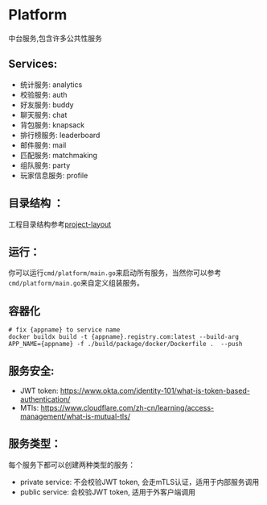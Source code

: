 # Platform

中台服务,包含许多公共性服务

## Services:

* 统计服务: analytics
* 校验服务: auth
* 好友服务: buddy
* 聊天服务: chat
* 背包服务: knapsack
* 排行榜服务: leaderboard
* 邮件服务: mail
* 匹配服务: matchmaking
* 组队服务: party
* 玩家信息服务: profile

## 目录结构 ：

工程目录结构参考[project-layout](https://github.com/golang-standards/project-layout)

## 运行：

你可以运行`cmd/platform/main.go`来启动所有服务，当然你可以参考`cmd/platform/main.go`来自定义组装服务。

## 容器化

```shell
# fix {appname} to service name
docker buildx build -t {appname}.registry.com:latest --build-arg APP_NAME={appname} -f ./build/package/docker/Dockerfile .  --push
```

## 服务安全:

* JWT token: https://www.okta.com/identity-101/what-is-token-based-authentication/
* MTls: https://www.cloudflare.com/zh-cn/learning/access-management/what-is-mutual-tls/

## 服务类型：

每个服务下都可以创建两种类型的服务：

* private service: 不会校验JWT token, 会走mTLS认证，适用于内部服务调用
* public service: 会校验JWT token, 适用于外客户端调用